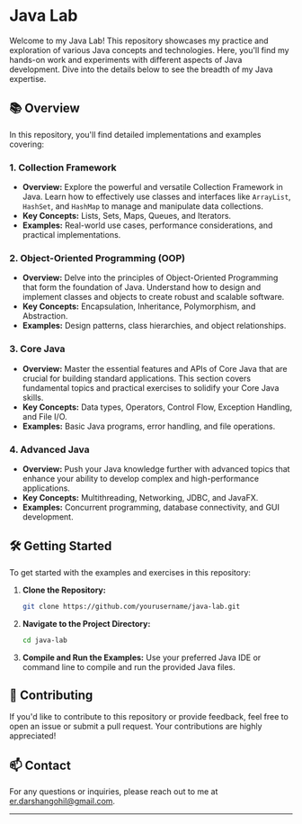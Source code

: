 # Java Lab

Welcome to my Java Lab! This repository showcases my practice and exploration of various Java concepts and technologies. Here, you'll find my hands-on work and experiments with different aspects of Java development. Dive into the details below to see the breadth of my Java expertise.

## 📚 Overview

In this repository, you'll find detailed implementations and examples covering:

### 1. Collection Framework
- **Overview:** Explore the powerful and versatile Collection Framework in Java. Learn how to effectively use classes and interfaces like `ArrayList`, `HashSet`, and `HashMap` to manage and manipulate data collections.
- **Key Concepts:** Lists, Sets, Maps, Queues, and Iterators.
- **Examples:** Real-world use cases, performance considerations, and practical implementations.

### 2. Object-Oriented Programming (OOP)
- **Overview:** Delve into the principles of Object-Oriented Programming that form the foundation of Java. Understand how to design and implement classes and objects to create robust and scalable software.
- **Key Concepts:** Encapsulation, Inheritance, Polymorphism, and Abstraction.
- **Examples:** Design patterns, class hierarchies, and object relationships.

### 3. Core Java
- **Overview:** Master the essential features and APIs of Core Java that are crucial for building standard applications. This section covers fundamental topics and practical exercises to solidify your Core Java skills.
- **Key Concepts:** Data types, Operators, Control Flow, Exception Handling, and File I/O.
- **Examples:** Basic Java programs, error handling, and file operations.

### 4. Advanced Java
- **Overview:** Push your Java knowledge further with advanced topics that enhance your ability to develop complex and high-performance applications.
- **Key Concepts:** Multithreading, Networking, JDBC, and JavaFX.
- **Examples:** Concurrent programming, database connectivity, and GUI development.

## 🛠️ Getting Started

To get started with the examples and exercises in this repository:

1. **Clone the Repository:**
   ```bash
   git clone https://github.com/yourusername/java-lab.git
   ```

2. **Navigate to the Project Directory:**
   ```bash
   cd java-lab
   ```

3. **Compile and Run the Examples:**
   Use your preferred Java IDE or command line to compile and run the provided Java files.

## 📝 Contributing

If you'd like to contribute to this repository or provide feedback, feel free to open an issue or submit a pull request. Your contributions are highly appreciated!

## 📫 Contact

For any questions or inquiries, please reach out to me at [er.darshangohil@gmail.com](mailto:er.darshangohil@gmail.com).

---

